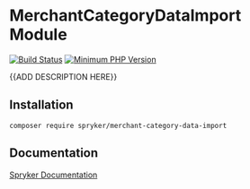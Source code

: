 # MerchantCategoryDataImport Module
[![Build Status](https://travis-ci.org/spryker/merchant-category-data-import.svg)](https://travis-ci.org/spryker/merchant-category-data-import)
[![Minimum PHP Version](https://img.shields.io/badge/php-%3E%3D%207.2-8892BF.svg)](https://php.net/)

{{ADD DESCRIPTION HERE}}

## Installation

```
composer require spryker/merchant-category-data-import
```

## Documentation

[Spryker Documentation](https://academy.spryker.com/developing_with_spryker/module_guide/modules.html)
